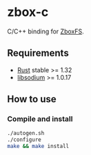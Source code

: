 # zbox-c

C/C++ binding for [ZboxFS].

## Requirements

- [Rust] stable >= 1.32
- [libsodium] >= 1.0.17

## How to use

### Compile and install

```sh
./autogen.sh
./configure
make && make install
```

[ZboxFS]: https://github.com/zboxfs/zbox
[Rust]: https://www.rust-lang.org
[libsodium]: https://libsodium.org
